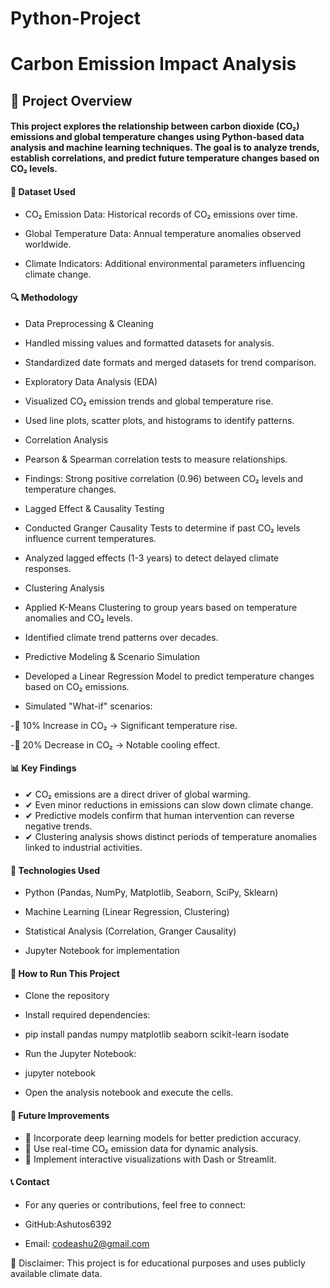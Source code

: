 # Python-Project
# Carbon Emission Impact Analysis

## 📌 Project Overview

#### This project explores the relationship between carbon dioxide (CO₂) emissions and global temperature changes using Python-based data analysis and machine learning techniques. The goal is to analyze trends, establish correlations, and predict future temperature changes based on CO₂ levels.

#### 📂 Dataset Used

- CO₂ Emission Data: Historical records of CO₂ emissions over time.

- Global Temperature Data: Annual temperature anomalies observed worldwide.

- Climate Indicators: Additional environmental parameters influencing climate change.

#### 🔍 Methodology

- Data Preprocessing & Cleaning

- Handled missing values and formatted datasets for analysis.

- Standardized date formats and merged datasets for trend comparison.

- Exploratory Data Analysis (EDA)

- Visualized CO₂ emission trends and global temperature rise.

- Used line plots, scatter plots, and histograms to identify patterns.

- Correlation Analysis

- Pearson & Spearman correlation tests to measure relationships.

- Findings: Strong positive correlation (0.96) between CO₂ levels and temperature changes.

- Lagged Effect & Causality Testing

- Conducted Granger Causality Tests to determine if past CO₂ levels influence current temperatures.

- Analyzed lagged effects (1-3 years) to detect delayed climate responses.

- Clustering Analysis

- Applied K-Means Clustering to group years based on temperature anomalies and CO₂ levels.

- Identified climate trend patterns over decades.

- Predictive Modeling & Scenario Simulation

- Developed a Linear Regression Model to predict temperature changes based on CO₂ emissions.

- Simulated "What-if" scenarios:

-🔺 10% Increase in CO₂ → Significant temperature rise.

-🔻 20% Decrease in CO₂ → Notable cooling effect.

#### 📊 Key Findings

- ✔ CO₂ emissions are a direct driver of global warming.
- ✔ Even minor reductions in emissions can slow down climate change.
- ✔ Predictive models confirm that human intervention can reverse negative trends.
- ✔ Clustering analysis shows distinct periods of temperature anomalies linked to industrial activities.

#### 🚀 Technologies Used

- Python (Pandas, NumPy, Matplotlib, Seaborn, SciPy, Sklearn)

- Machine Learning (Linear Regression, Clustering)

- Statistical Analysis (Correlation, Granger Causality)

- Jupyter Notebook for implementation

#### 📜 How to Run This Project

- Clone the repository

- Install required dependencies:

- pip install pandas numpy matplotlib seaborn scikit-learn isodate

- Run the Jupyter Notebook:

- jupyter notebook

- Open the analysis notebook and execute the cells.

#### 📌 Future Improvements

- 🔹 Incorporate deep learning models for better prediction accuracy.
- 🔹 Use real-time CO₂ emission data for dynamic analysis.
- 🔹 Implement interactive visualizations with Dash or Streamlit.

#### 📞 Contact

- For any queries or contributions, feel free to connect:

- GitHub:Ashutos6392

- Email: codeashu2@gmail.com

🛑 Disclaimer: This project is for educational purposes and uses publicly available climate data.
